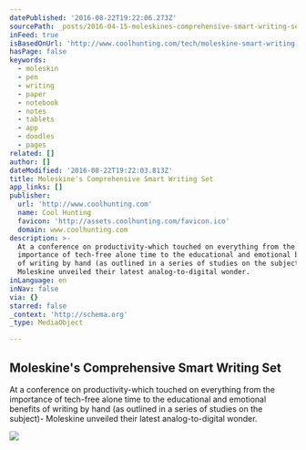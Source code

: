 ```yaml
---
datePublished: '2016-08-22T19:22:06.273Z'
sourcePath: _posts/2016-04-15-moleskines-comprehensive-smart-writing-set.md
inFeed: true
isBasedOnUrl: 'http://www.coolhunting.com/tech/moleskine-smart-writing-set'
hasPage: false
keywords:
  - moleskin
  - pen
  - writing
  - paper
  - notebook
  - notes
  - tablets
  - app
  - doodles
  - pages
related: []
author: []
dateModified: '2016-08-22T19:22:03.813Z'
title: Moleskine's Comprehensive Smart Writing Set
app_links: []
publisher:
  url: 'http://www.coolhunting.com'
  name: Cool Hunting
  favicon: 'http://assets.coolhunting.com/favicon.ico'
  domain: www.coolhunting.com
description: >-
  At a conference on productivity-which touched on everything from the
  importance of tech-free alone time to the educational and emotional benefits
  of writing by hand (as outlined in a series of studies on the subject)-
  Moleskine unveiled their latest analog-to-digital wonder.
inLanguage: en
inNav: false
via: {}
starred: false
_context: 'http://schema.org'
_type: MediaObject

---
```

<article style=""><h1>Moleskine's Comprehensive Smart Writing Set</h1><p>At a conference on productivity-which touched on everything from the importance of tech-free alone time to the educational and emotional benefits of writing by hand (as outlined in a series of studies on the subject)- Moleskine unveiled their latest analog-to-digital wonder.</p><img src="http://assets.coolhunting.com/coolhunting/2016/04/06/large_Moleskine-Smart-Set-Thumb.jpg" /></article>